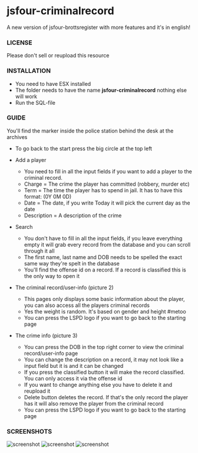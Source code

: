 # jsfour-criminalrecord
A new version of jsfour-brottsregister with more features and it's in english!

### LICENSE
Please don't sell or reupload this resource

### INSTALLATION
* You need to have ESX installed
* The folder needs to have the name **jsfour-criminalrecord** nothing else will work
* Run the SQL-file

### GUIDE
You'll find the marker inside the police station behind the desk at the archives
* To go back to the start press the big circle at the top left

* Add a player
  * You need to fill in all the input fields if you want to add a player to the criminal record.
  * Charge = The crime the player has committed (robbery, murder etc)
  * Term = The time the player has to spend in jail. It has to have this format: (0Y 0M 0D)
  * Date = The date, if you write Today it will pick the current day as the date
  * Description = A description of the crime
  
* Search
  * You don't have to fill in all the input fields, if you leave everything empty it will grab every record from the database and you can scroll through it all
  * The first name, last name and DOB needs to be spelled the exact same way they're spelt in the database
  * You'll find the offense id on a record. If a record is classified this is the only way to open it

* The criminal record/user-info (picture 2)
  * This pages only displays some basic information about the player, you can also access all the players criminal records
  * Yes the weight is random. It's based on gender and height #metoo
  * You can press the LSPD logo if you want to go back to the starting page

* The crime info (picture 3)
  * You can press the DOB in the top right corner to view the criminal record/user-info page
  * You can change the description on a record, it may not look like a input field but it is and it can be changed
  * If you press the classified button it will make the record classified. You can only access it via the offense id
  * If you want to change anything else you have to delete it and reupload it
  * Delete button deletes the record. If that's the only record the player has it will also remove the player from the criminal record
  * You can press the LSPD logo if you want to go back to the starting page
 
### SCREENSHOTS
![screenshot](https://i.gyazo.com/648f7a09a8f75884ade9898931d4b927.png)
![screenshot](https://i.gyazo.com/40461aeeceb71304c2b04441bcfcdd23.png)
![screenshot](https://i.gyazo.com/c279c9220a52fdc266c05a62157f10d8.png)
